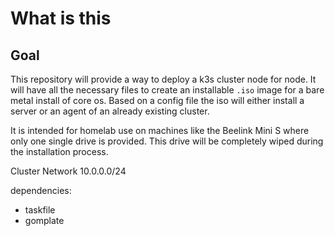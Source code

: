# What is this
## Goal
This repository will provide a way to  deploy a k3s cluster node for node.
It will have all the necessary files to create an installable `.iso` image for
a bare metal install of core os.
Based on a config file the iso will either install a server or an agent of
an already existing cluster.

It is intended for homelab use on machines like the Beelink Mini S where only
one single drive is provided. This drive will be completely wiped during the
installation process.


Cluster Network
10.0.0.0/24

dependencies:
- taskfile
- gomplate
